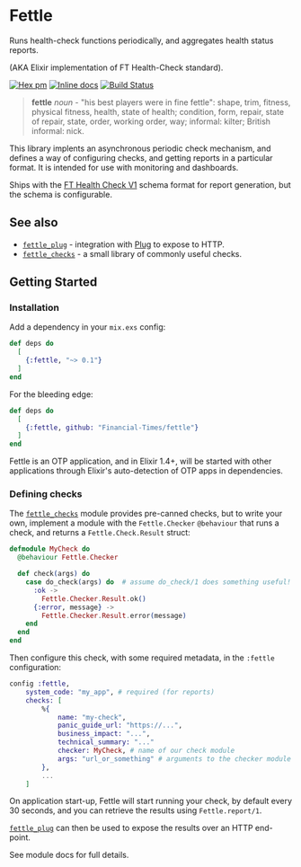 # Fettle

Runs health-check functions periodically, and aggregates health status reports.

(AKA Elixir implementation of FT Health-Check standard).

[![Hex pm](http://img.shields.io/hexpm/v/fettle.svg?style=flat)](https://hex.pm/packages/fettle) [![Inline docs](http://inch-ci.org/github/Financial-Times/fettle.svg)](http://inch-ci.org/github/Financial-Times/fettle) [![Build Status](https://travis-ci.org/Financial-Times/fettle.svg?branch=master)](https://travis-ci.org/Financial-Times/fettle)

> **fettle**
*noun* - "his best players were in fine fettle": shape, trim, fitness, physical fitness, health, state of health; condition, form, repair, state of repair, state, order, working order, way; informal: kilter; British informal: nick.

This library implents an asynchronous periodic check mechanism, and defines a way of configuring checks, and getting reports in a particular format. It is intended for use with monitoring and dashboards.

Ships with the [FT Health Check V1](FTHealthcheckstandard.pdf) schema format for report generation, but the schema is configurable.

## See also 

* [`fettle_plug`](https://github.com/Financial-Times/fettle_plug) - integration with [Plug](https://github.com/elixir-lang/plug) to expose to HTTP.
* [`fettle_checks`](https://github.com/Financial-Times/fettle_checks) - a small library of commonly useful checks.

## Getting Started

### Installation

Add a dependency in your `mix.exs` config:

```elixir
def deps do
  [
    {:fettle, "~> 0.1"}
  ]
end
```

For the bleeding edge:

```elixir
def deps do
  [
    {:fettle, github: "Financial-Times/fettle"}
  ]
end
```

Fettle is an OTP application, and in Elixir 1.4+, will be started with other applications through Elixir's auto-detection of OTP apps in dependencies.

### Defining checks

The [`fettle_checks`](https://github.com/Financial-Times/fettle_checks) module provides pre-canned checks, but to write your own, implement a module with the `Fettle.Checker` `@behaviour` that runs a check, and returns a `Fettle.Check.Result` struct:

```elixir
defmodule MyCheck do
  @behaviour Fettle.Checker

  def check(args) do
    case do_check(args) do  # assume do_check/1 does something useful!
      :ok -> 
        Fettle.Checker.Result.ok()
      {:error, message} -> 
        Fettle.Checker.Result.error(message)
    end
  end
end
```

Then configure this check, with some required metadata, in the `:fettle` configuration:

```elixir
config :fettle,
    system_code: "my_app", # required (for reports)
    checks: [
        %{
            name: "my-check",
            panic_guide_url: "https://...",
            business_impact: "...",
            technical_summary: "..."
            checker: MyCheck, # name of our check module
            args: "url_or_something" # arguments to the checker module (optional)
        },
        ...
    ]
```

On application start-up, Fettle will start running your check, by default every 30 seconds, and you can retrieve the results using `Fettle.report/1`.

[`fettle_plug`](https://github.com/Financial-Times/fettle_plug) can then be used to expose the results over an HTTP end-point.

See module docs for full details.
